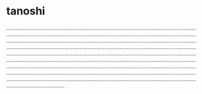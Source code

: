 # tanoshi

..................................................................................................................................................................................................................................................................................................................................................................................................................................................................................................................................................................................................................................................................................................................................................................................................................................................................................................................................................................................................................................................................................................................................................................................................